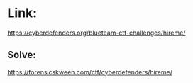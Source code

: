 # Link: 
https://cyberdefenders.org/blueteam-ctf-challenges/hireme/  

## Solve:  
https://forensicskween.com/ctf/cyberdefenders/hireme/  
